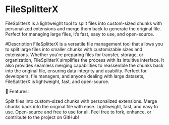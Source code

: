 # FileSplitterX
FileSplitterX is a lightweight tool to split files into custom-sized chunks with personalized extensions and merge them back to generate the original file. Perfect for managing large files, it’s fast, easy to use, and open-source.

#Description
FileSplitterX is a versatile file management tool that allows you to split large files into smaller chunks with customizable sizes and extensions. Whether you're preparing files for transfer, storage, or organization, FileSplitterX simplifies the process with its intuitive interface. It also provides seamless merging capabilities to reassemble the chunks back into the original file, ensuring data integrity and usability. Perfect for developers, file managers, and anyone dealing with large datasets, FileSplitterX is lightweight, fast, and open-source.

📂 Features:

Split files into custom-sized chunks with personalized extensions.
Merge chunks back into the original file with ease.
Lightweight, fast, and easy to use.
Open-source and free to use for all.
Feel free to fork, enhance, or contribute to the project on GitHub!
